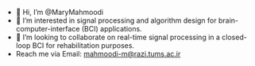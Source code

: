 - 👋 Hi, I’m @MaryMahmoodi
- 👀 I’m interested in signal processing and algorithm design for brain-computer-interface (BCI) applications.
- 💞️ I’m looking to collaborate on real-time signal processing in a closed-loop BCI for rehabilitation purposes. 
-   Reach me via Email: mahmoodi-m@razi.tums.ac.ir
